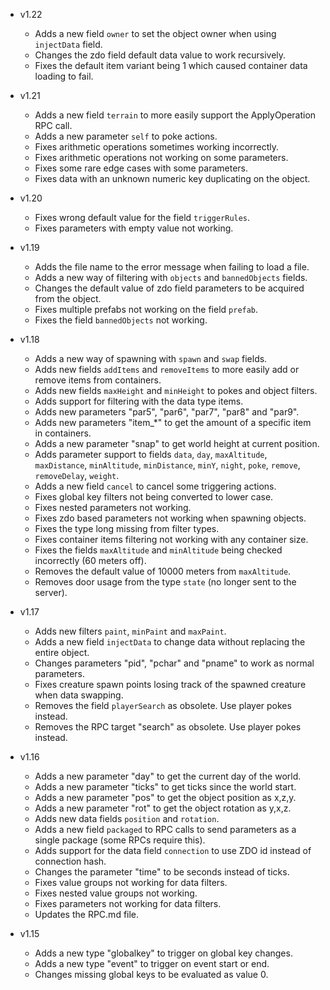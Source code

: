 - v1.22
  - Adds a new field `owner` to set the object owner when using `injectData` field.
  - Changes the zdo field default data value to work recursively.
  - Fixes the default item variant being 1 which caused container data loading to fail.

- v1.21
  - Adds a new field `terrain` to more easily support the ApplyOperation RPC call.
  - Adds a new parameter `self` to poke actions.
  - Fixes arithmetic operations sometimes working incorrectly.
  - Fixes arithmetic operations not working on some parameters.
  - Fixes some rare edge cases with some parameters.
  - Fixes data with an unknown numeric key duplicating on the object.

- v1.20
  - Fixes wrong default value for the field `triggerRules`.
  - Fixes parameters with empty value not working.

- v1.19
  - Adds the file name to the error message when failing to load a file.
  - Adds a new way of filtering with `objects` and `bannedObjects` fields.
  - Changes the default value of zdo field parameters to be acquired from the object.
  - Fixes multiple prefabs not working on the field `prefab`.
  - Fixes the field `bannedObjects` not working.

- v1.18
  - Adds a new way of spawning with `spawn` and `swap` fields.
  - Adds new fields `addItems` and `removeItems` to more easily add or remove items from containers.
  - Adds new fields `maxHeight` and `minHeight` to pokes and object filters.
  - Adds support for filtering with the data type items.
  - Adds new parameters "par5", "par6", "par7", "par8" and "par9".
  - Adds new parameters "item_*" to get the amount of a specific item in containers.
  - Adds a new parameter "snap" to get world height at current position.
  - Adds parameter support to fields `data`, `day`, `maxAltitude`, `maxDistance`, `minAltitude`, `minDistance`, `minY`, `night`, `poke`, `remove`, `removeDelay`, `weight`.
  - Adds a new field `cancel` to cancel some triggering actions.
  - Fixes global key filters not being converted to lower case.
  - Fixes nested parameters not working.
  - Fixes zdo based parameters not working when spawning objects.
  - Fixes the type long missing from filter types.
  - Fixes container items filtering not working with any container size.
  - Fixes the fields `maxAltitude` and `minAltitude` being checked incorrectly (60 meters off).
  - Removes the default value of 10000 meters from `maxAltitude`.
  - Removes door usage from the type `state` (no longer sent to the server).

- v1.17
  - Adds new filters `paint`, `minPaint` and `maxPaint`.
  - Adds a new field `injectData` to change data without replacing the entire object.
  - Changes parameters "pid", "pchar" and "pname" to work as normal parameters.
  - Fixes creature spawn points losing track of the spawned creature when data swapping.
  - Removes the field `playerSearch` as obsolete. Use player pokes instead.
  - Removes the RPC target "search" as obsolete. Use player pokes instead.

- v1.16
  - Adds a new parameter "day" to get the current day of the world.
  - Adds a new parameter "ticks" to get ticks since the world start.
  - Adds a new parameter "pos" to get the object position as x,z,y.
  - Adds a new parameter "rot" to get the object rotation as y,x,z.
  - Adds new data fields `position` and `rotation`.
  - Adds a new field `packaged` to RPC calls to send parameters as a single package (some RPCs require this).
  - Adds support for the data field `connection` to use ZDO id instead of connection hash.
  - Changes the parameter "time" to be seconds instead of ticks.
  - Fixes value groups not working for data filters.
  - Fixes nested value groups not working.
  - Fixes parameters not working for data filters.
  - Updates the RPC.md file.

- v1.15
  - Adds a new type "globalkey" to trigger on global key changes.
  - Adds a new type "event" to trigger on event start or end.
  - Changes missing global keys to be evaluated as value 0.
